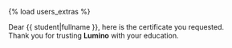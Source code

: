 {% load users_extras %}

Dear {{ student|fullname }}, here is the certificate you requested.
<br>
Thank you for trusting **Lumino** with your education.

